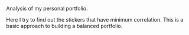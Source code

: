 Analysis of my personal portfolio. 

Here I try to find out the stickers that have minimum correlation. This is a basic approach to building a balanced portfolio.
